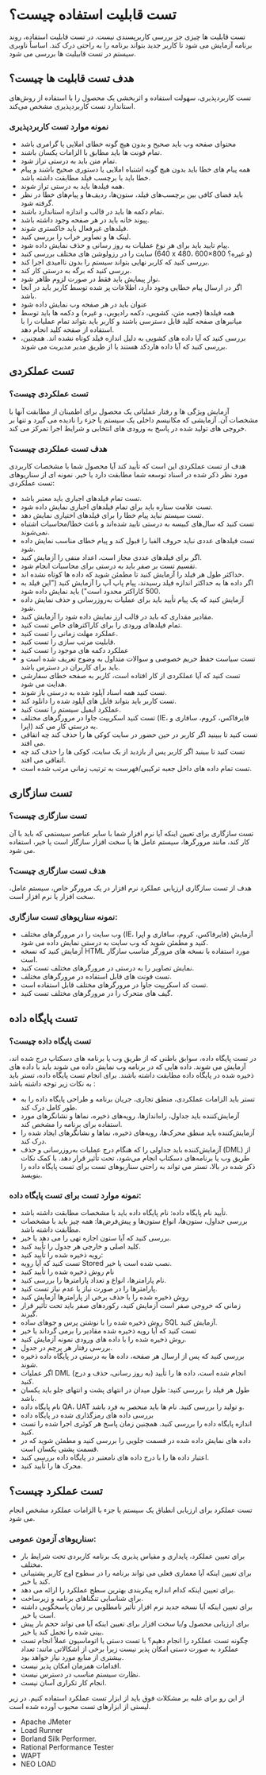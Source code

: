 # تست قابلیت استفاده چیست؟

تست قابلیت ها چیزی جز بررسی کاربرپسندی نیست.
در تست قابلیت استفاده، روند برنامه آزمایش می شود تا کاربر جدید بتواند برنامه را به راحتی درک کند.
اساساً ناوبری سیستم در تست قابیلیت ها بررسی می شود.

## هدف تست قابلیت ها  چیست؟

تست کاربردپذیری، سهولت استفاده و اثربخشی یک محصول را با استفاده از روش‌های استاندارد تست کاربردپذیری مشخص می‌کند.

### نمونه موارد تست کاربردپذیری

- محتوای صفحه وب باید صحیح و بدون هیچ گونه خطای املایی یا گرامری باشد
- تمام فونت ها باید مطابق با الزامات یکسان باشند.
- تمام متن باید به درستی تراز شود.
- همه پیام های خطا باید بدون هیچ گونه اشتباه  املایی یا دستوری صحیح باشند و پیام خطا باید با برچسب فیلد مطابقت داشته باشد.
- همه فیلدها باید به درستی تراز شوند.
- باید فضای کافی بین برچسب‌های فیلد، ستون‌ها، ردیف‌ها و پیام‌های خطا در نظر گرفته شود.
- تمام دکمه ها باید در قالب و اندازه استاندارد باشند.
- پیوند خانه باید در هر صفحه وجود داشته باشد.
- فیلدهای غیرفعال باید خاکستری شوند.
- لینک ها و تصاویر خراب را بررسی کنید.
- پیام تایید باید برای هر نوع عملیات به روز رسانی و حذف نمایش داده شود.
- سایت را در رزولوشن های مختلف بررسی کنید (640 x 480، 600×800 و غیره؟)
- بررسی کنید که کاربر نهایی بتواند سیستم را بدون ناامیدی اجرا کند.
- بررسی کنید که برگه به درستی کار کند.
- نوار پیمایش باید فقط در صورت لزوم ظاهر شود.
- اگر در ارسال پیام خطایی وجود دارد، اطلاعات پر شده توسط کاربر باید در آنجا باشد.
- عنوان باید در هر صفحه وب نمایش داده شود
- همه فیلدها (جعبه متن، کشویی، دکمه رادیویی، و غیره) و دکمه ها باید توسط میانبرهای صفحه کلید قابل دسترسی باشند و کاربر باید بتواند تمام عملیات را با استفاده از صفحه کلید انجام دهد.
- بررسی کنید که آیا داده های کشویی به دلیل اندازه فیلد کوتاه نشده اند. همچنین، بررسی کنید که آیا داده هاردکد هستند یا از طریق مدیر مدیریت می شوند.

## تست عملکردی

### تست عملکردی چیست؟

آزمایش ویژگی ها و رفتار عملیاتی یک محصول برای اطمینان از مطابقت آنها با مشخصات آن.
آزمایشی که مکانیسم داخلی یک سیستم یا جزء را نادیده می گیرد و تنها بر خروجی های تولید شده در پاسخ به ورودی های انتخابی و شرایط اجرا تمرکز می کند.

### هدف تست عملکردی چیست؟

هدف از تست عملکردی این است که تأیید کند آیا محصول شما با مشخصات کاربردی مورد نظر ذکر شده در اسناد توسعه شما مطابقت دارد یا خیر.
نمونه ای از سناریوهای تست عملکردی:

- تست تمام فیلدهای اجباری باید معتبر باشد.
- تست علامت ستاره باید برای تمام فیلدهای اجباری نمایش داده شود.
- تست سیستم نباید پیام خطا را برای فیلدهای اختیاری نمایش دهد.
- تست کنید که سال‌های کبیسه به درستی تایید شده‌اند و باعث خطا/محاسبات اشتباه نمی‌شوند.
- تست فیلدهای عددی نباید حروف الفبا را قبول کند و پیام خطای مناسب نمایش داده شود.
- اگر برای فیلدهای عددی مجاز است، اعداد منفی را آزمایش کنید.
- تقسیم تست بر صفر باید به درستی برای محاسبات انجام شود.
- حداکثر طول هر فیلد را آزمایش کنید تا مطمئن شوید که داده ها کوتاه نشده اند.
- اگر داده ها به حداکثر اندازه فیلد رسیدند، پیام پاپ آپ را آزمایش کنید ("این فیلد به 500 کاراکتر محدود است") باید نمایش داده شود.
- آزمایش کنید که یک پیام تأیید باید برای عملیات به‌روزرسانی و حذف نمایش داده شود.
- مقادیر مقداری که باید در قالب ارز نمایش داده شود را آزمایش کنید.
- تمام فیلدهای ورودی را برای کاراکترهای خاص تست کنید.
- عملکرد مهلت زمانی را تست کنید.
- قابلیت مرتب سازی را تست کنید.
- عملکرد دکمه های موجود را تست کنید
- تست سیاست حفظ حریم خصوصی و سوالات متداول به وضوح تعریف شده است و باید برای کاربران در دسترس باشد.
- تست کنید که آیا عملکردی از کار افتاده است، کاربر به صفحه خطای سفارشی هدایت می شود.
- تست کنید همه اسناد آپلود شده به درستی باز شوند.
- تست کاربر باید بتواند فایل های آپلود شده را دانلود کند.
- عملکرد ایمیل سیستم را تست کنید.
- تست کنید اسکریپت جاوا در مرورگرهای مختلف (IE، فایرفاکس، کروم، سافاری و اپرا) به درستی کار می کند.
- تست کنید تا ببینید اگر کاربر در حین حضور در سایت کوکی ها را حذف کند چه اتفاقی می افتد.
- تست کنید تا ببینید اگر کاربر پس از بازدید از یک سایت، کوکی ها را حذف کند چه اتفاقی می افتد.
- تست تمام داده های داخل جعبه ترکیبی/فهرست به ترتیب زمانی مرتب شده است.

## تست سازگاری

### تست سازگاری چیست؟

تست سازگاری برای تعیین اینکه آیا نرم افزار شما با سایر عناصر سیستمی که باید با آن کار کند، مانند مرورگرها، سیستم عامل ها یا سخت افزار سازگار است یا خیر، استفاده می شود.

### هدف تست سازگاری چیست؟

هدف از تست سازگاری ارزیابی عملکرد نرم افزار در یک مرورگر خاص، سیستم عامل، سخت افزار یا نرم افزار است.

### نمونه سناریوهای تست سازگاری:

- وب سایت را در مرورگرهای مختلف (IE، فایرفاکس، کروم، سافاری و اپرا) آزمایش کنید و مطمئن شوید که وب سایت به درستی نمایش داده می شود.
- آزمایش کنید که نسخه HTML مورد استفاده با نسخه های مرورگر مناسب سازگار است.
- نمایش تصاویر را به درستی در مرورگرهای مختلف تست کنید.
- تست فونت های قابل استفاده در مرورگرهای مختلف.
- تست کد اسکریپت جاوا در مرورگرهای مختلف قابل استفاده است.
- گیف های متحرک را در مرورگرهای مختلف تست کنید.

## تست پایگاه داده

### تست پایگاه داده چیست؟

در تست پایگاه داده، سوابق باطنی که از طریق وب یا برنامه های دسکتاپ درج شده اند، آزمایش می شوند. داده هایی که در برنامه وب نمایش داده می شوند باید با داده های ذخیره شده در پایگاه داده مطابقت داشته باشند.
برای انجام تست پایگاه داده، تستر باید به نکات زیر توجه داشته باشد :

- تستر باید الزامات عملکردی، منطق تجاری، جریان برنامه و طراحی پایگاه داده را به طور کامل درک کند.
- آزمایش‌کننده باید جداول، راه‌اندازها، رویه‌های ذخیره، نماها و نشانگرهای مورد استفاده برای برنامه را مشخص کند.
- آزمایش‌کننده باید منطق محرک‌ها، رویه‌های ذخیره، نماها و نشانگرهای ایجاد شده را درک کند.
- آزمایش‌کننده باید جداولی را که هنگام درج عملیات به‌روزرسانی و حذف (DML) از طریق وب یا برنامه‌های دسکتاپ انجام می‌شود، تحت تأثیر قرار دهد.
با کمک نکات ذکر شده در بالا، تستر می تواند به راحتی سناریوهای تست برای تست پایگاه داده را بنویسد.

### نمونه موارد تست برای تست پایگاه داده:

- تأیید نام پایگاه داده: نام پایگاه داده باید با مشخصات مطابقت داشته باشد.
- بررسی جداول، ستون‌ها، انواع ستون‌ها و پیش‌فرض‌ها: همه چیز باید با مشخصات مطابقت داشته باشد.
- بررسی کنید که آیا ستون اجازه تهی را می دهد یا خیر.
- کلید اصلی و خارجی هر جدول را تأیید کنید.
- رویه ذخیره شده را تأیید کنید:
- تست کنید که آیا رویه Stored نصب شده است یا خیر.
- نام روش ذخیره شده را تأیید کنید
- نام پارامترها، انواع و تعداد پارامترها را بررسی کنید.
- پارامترها را در صورت نیاز یا عدم نیاز تست کنید.
- روش ذخیره شده را با حذف برخی از پارامترها آزمایش کنید
- زمانی که خروجی صفر است آزمایش کنید، رکوردهای صفر باید تحت تأثیر قرار گیرند.
- روش ذخیره شده را با نوشتن پرس و جوهای ساده SQL آزمایش کنید.
- تست کنید که آیا رویه ذخیره شده مقادیر را برمی گرداند یا خیر
- روش ذخیره شده را با داده های ورودی نمونه آزمایش کنید.
- بررسی رفتار هر پرچم در جدول.
- بررسی کنید که پس از ارسال هر صفحه، داده ها به درستی در پایگاه داده ذخیره شوند.
- اگر عملیات DML (به روز رسانی، حذف و درج) انجام شده است، داده ها را تأیید کنید.
- طول هر فیلد را بررسی کنید: طول میدان در انتهای پشت و انتهای جلو باید یکسان باشد.
- نام پایگاه داده QA، UAT و تولید را بررسی کنید. نام ها باید منحصر به فرد باشد.
- بررسی داده های رمزگذاری شده در پایگاه داده
- اندازه پایگاه داده را بررسی کنید. همچنین زمان پاسخ هر کوئری اجرا شده را تست کنید.
- داده های نمایش داده شده در قسمت جلویی را بررسی کنید و مطمئن شوید که در قسمت پشتی یکسان است.
- اعتبار داده ها را با درج داده های نامعتبر در پایگاه داده بررسی کنید.
- محرک ها را تأیید کنید.

## تست عملکرد چیست؟

تست عملکرد برای ارزیابی انطباق یک سیستم یا جزء با الزامات عملکرد مشخص انجام می شود.

### سناریوهای آزمون عمومی:

- برای تعیین عملکرد، پایداری و مقیاس پذیری یک برنامه کاربردی تحت شرایط بار مختلف.
- برای تعیین اینکه آیا معماری فعلی می تواند برنامه را در سطوح اوج کاربر پشتیبانی کند یا خیر.
- برای تعیین اینکه کدام اندازه پیکربندی بهترین سطح عملکرد را ارائه می دهد.
- برای شناسایی تنگناهای برنامه و زیرساخت.
- برای تعیین اینکه آیا نسخه جدید نرم افزار تأثیر نامطلوبی بر زمان پاسخگویی داشته است یا خیر.
- برای ارزیابی محصول و/یا سخت افزار برای تعیین اینکه آیا می تواند حجم بار پیش بینی شده را تحمل کند یا خیر.
- چگونه تست عملکرد را انجام دهیم؟ با تست دستی یا اتوماسیون
 عملاً انجام تست عملکرد به صورت دستی امکان پذیر نیست زیرا برخی از اشکالاتی مانند:
تعداد بیشتری از منابع مورد نیاز خواهد بود.
- اقدامات همزمان امکان پذیر نیست.
- نظارت سیستم مناسب در دسترس نیست.
- انجام کار تکراری آسان نیست.
  
از این رو برای غلبه بر مشکلات فوق باید از ابزار تست عملکرد استفاده کنیم. در زیر لیستی از ابزارهای تست محبوب آورده شده است.

- Apache JMeter
- Load Runner
- Borland Silk Performer.
- Rational Performance Tester
- WAPT
- NEO LOAD
